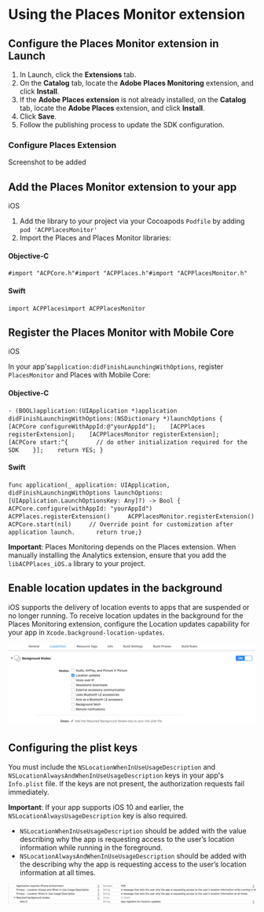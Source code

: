 # Using the Places Monitor extension

## Configure the Places Monitor extension in Launch <a id="configure-places-monitoring-extension-in-launch"></a>

1. In Launch, click the **Extensions** tab.
2. On the **Catalog** tab, locate the **Adobe Places Monitoring** extension, and click **Install**.
3. If the **Adobe Places extension** is not already installed, on the **Catalog** tab, locate the **Adobe Places** extension, and click **Install**.
4. Click **Save**.
5. Follow the publishing process to update the SDK configuration.

### **Configure Places Extension** <a id="configure-places-extension"></a>

Screenshot to be added

## Add the Places Monitor extension to your app <a id="add-places-monitor-extension-to-your-app"></a>

iOS

1. Add the library to your project via your Cocoapods `Podfile` by adding `pod 'ACPPlacesMonitor'` 
2. Import the Places and Places Monitor libraries:

#### Objective-C <a id="objective-c"></a>

```text
#import "ACPCore.h"#import "ACPPlaces.h"#import "ACPPlacesMonitor.h"
```

#### Swift <a id="swift"></a>

```text
import ACPPlacesimport ACPPlacesMonitor
```

## Register the Places Monitor with Mobile Core

iOS

In your app's`application:didFinishLaunchingWithOptions`, register `PlacesMonitor` and Places with Mobile Core:

#### Objective-C <a id="objective-c-1"></a>

```text
- (BOOL)application:(UIApplication *)application didFinishLaunchingWithOptions:(NSDictionary *)launchOptions {    [ACPCore configureWithAppId:@"yourAppId"];    [ACPPlaces registerExtension];    [ACPPlacesMonitor registerExtension];     [ACPCore start:^{        // do other initialization required for the SDK    }];    return YES; }
```

#### Swift <a id="swift-1"></a>

```text
func application(_ application: UIApplication, didFinishLaunchingWithOptions launchOptions: [UIApplication.LaunchOptionsKey: Any]?) -> Bool {     ACPCore.configure(withAppId: "yourAppId")        ACPPlaces.registerExtension()     ACPPlacesMonitor.registerExtension()     ACPCore.start(nil)     // Override point for customization after application launch.      return true;}
```

**Important**: Places Monitoring depends on the Places extension. When manually installing the Analytics extension, ensure that you add the `libACPPlaces_iOS.a` library to your project.

## Enable location updates in the background <a id="enable-location-updates-in-background"></a>

iOS supports the delivery of location events to apps that are suspended or no longer running. To receive location updates in the background for the Places Monitoring extension, configure the Location updates capability for your app in `Xcode.background-location-updates`.

![](../../../.gitbook/assets/using-the-places-monitor_1.png)

## Configuring the plist keys <a id="configuring-the-plist-keys"></a>

You must include the `NSLocationWhenInUseUsageDescription` and `NSLocationAlwaysAndWhenInUseUsageDescription` keys in your app's `Info.plist` file. If the keys are not present, the authorization requests fail immediately.

**Important**: If your app supports iOS 10 and earlier, the `NSLocationAlwaysUsageDescription` key is also required.

* `NSLocationWhenInUseUsageDescription` should be added with the value describing why the app is requesting access to the user’s location information while running in the foreground.
* `NSLocationAlwaysAndWhenInUseUsageDescription` should be added with the describing why the app is requesting access to the user’s location information at all times.

![](../../../.gitbook/assets/using-the-places-monitor_2.png)

